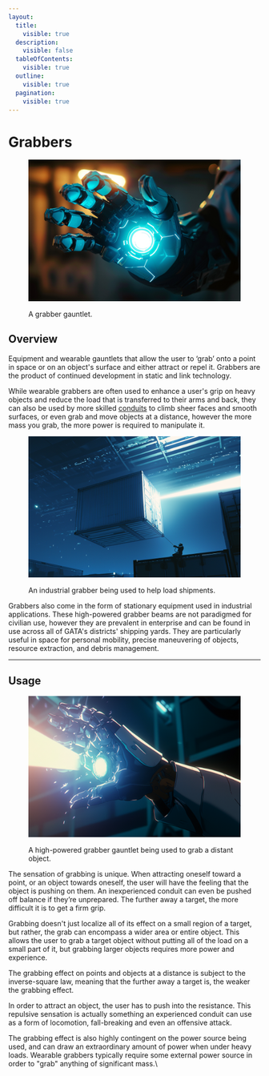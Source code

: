 ```yaml
---
layout:
  title:
    visible: true
  description:
    visible: false
  tableOfContents:
    visible: true
  outline:
    visible: true
  pagination:
    visible: true
---
```


# Grabbers

<figure><img src="../../.gitbook/assets/grabbers.png" alt=""><figcaption><p>A grabber gauntlet.</p></figcaption></figure>

## Overview

Equipment and wearable gauntlets that allow the user to ‘grab’ onto a point in space or on an object's surface and either attract or repel it. Grabbers are the product of continued development in static and link technology.

While wearable grabbers are often used to enhance a user's grip on heavy objects and reduce the load that is transferred to their arms and back, they can also be used by more skilled [conduits](links.md#conduits) to climb sheer faces and smooth surfaces, or even grab and move objects at a distance, however the more mass you grab, the more power is required to manipulate it.

<figure><img src="../../.gitbook/assets/grabbers-8787.png" alt="" width="563"><figcaption><p>An industrial grabber being used to help load shipments.</p></figcaption></figure>

Grabbers also come in the form of stationary equipment used in industrial applications. These high-powered grabber beams are not paradigmed for civilian use, however they are prevalent in enterprise and can be found in use across all of GATA's districts' shipping yards. They are particularly useful in space for personal mobility, precise maneuvering of objects, resource extraction, and debris management.

***

## Usage

<figure><img src="../../.gitbook/assets/grabbers-322.png" alt="" width="563"><figcaption><p>A high-powered grabber gauntlet being used to grab a distant object.</p></figcaption></figure>

The sensation of grabbing is unique. When attracting oneself toward a point, or an object towards oneself, the user will have the feeling that the object is pushing on them. An inexperienced conduit can even be pushed off balance if they’re unprepared. The further away a target, the more difficult it is to get a firm grip.

Grabbing doesn't just localize all of its effect on a small region of a target, but rather, the grab can encompass a wider area or entire object. This allows the user to grab a target object without putting all of the load on a small part of it, but grabbing larger objects requires more power and experience.

The grabbing effect on points and objects at a distance is subject to the inverse-square law, meaning that the further away a target is, the weaker the grabbing effect.

In order to attract an object, the user has to push into the resistance. This repulsive sensation is actually something an experienced conduit can use as a form of locomotion, fall-breaking and even an offensive attack.

The grabbing effect is also highly contingent on the power source being used, and can draw an extraordinary amount of power when under heavy loads. Wearable grabbers typically require some external power source in order to "grab" anything of significant mass.\
